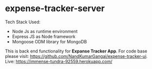 # expense-tracker-server

Tech Stack Used:<br>
<ul>
<li>Node Js as runtime environment</li>
<li>Express JS as Node framework</li>
<li>Mongoose ODM library for MongoDB</li>
</ul>

This is back end functionality for **Expanse Tracker App**.
For code base please visit: https://github.com/NandKumarGangai/expense-tracker-ui.
Live: https://immense-tundra-92559.herokuapp.com/
